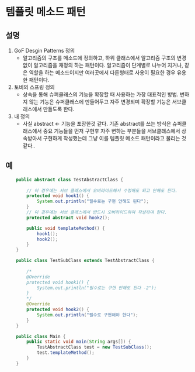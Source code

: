 # 템플릿 메소드 패턴

## 설명
1. GoF Desgin Patterns 정의
    - 알고리즘의 구조를 메소드에 정의하고, 하위 클래스에서 알고리즘 구조의 변경없이 알고리즘을 재정의 하는 패턴이다. 알고리즘이 단계별로 나누어 지거나, 같은 역할을 하는 메소드이지만 여러곳에서 다른형태로 사용이 필요한 경우 유용한 패턴이다.
2. 토비의 스프링 정의
    - 상속을 통해 슈퍼클래스의 기능을 확장할 때 사용하는 가장 대표적인 방법. 변하지 않는 기능은 슈퍼클래스에 만들어두고 자주 변경되며 확장할 기능은 서브클래스에서 만들도록 한다.
3. 내 정의
    - 사실 abstract <- 기능을 포장한것 같다. 기존 abstract를 쓰는 방식은 슈퍼클래스에서 중요 기능들을 먼저 구현후 자주 변하는 부분들을 서브클래스에서 상속받아서 구현하게 작성했는데 그냥 이를 템플릿 메소드 패턴이라고 불리는 것 같다..

## 예
~~~ java
    public abstract class TestAbstractClass {
        
        // 이 경우에는 서브 클래스에서 오버라이드해서 수정해도 되고 안해도 된다.
        protected void hook1() {
            System.out.println("필수로는 구현 안해도 된다");
        }
        // 이 경우에는 서브 클래스에서 반드시 오버라이드하여 작성하여 한다.
        protected abstract void hook2();

        public void templateMethod() {
            hook1();
            hook2();
        }
    }

    public class TestSubClass extends TestAbstractClass {
        
        /*
        @Override
        protected void hook1() {
            System.out.println("필수로는 구현 안해도 된다 -2");
        }
        */
        @Override
        protected void hook2() {
            System.out.println("필수로 구현해야 한다");
        }
    }

    public class Main {
        public static void main(String args[]) {
            TestAbstractClass test = new TestSubClass();
            test.templateMethod();
        }
    }
~~~